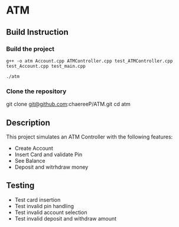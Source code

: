 # ATM

## Build Instruction
### Build the project
```
g++ -o atm Account.cpp ATMController.cpp test_ATMController.cpp test_Account.cpp test_main.cpp
```
```
./atm 
```

### Clone the repository
git clone git@github.com:chaereeP/ATM.git
cd atm

## 
## Description
This project simulates an ATM Controller with the following features:
- Create Account
- Insert Card and validate Pin
- See Balance
- Deposit and witrhdraw money

## Testing
- Test card insertion
- Test invalid pin handling
- Test invalid account selection
- Test invalid deposit and withdraw amount